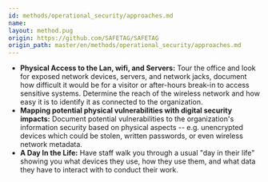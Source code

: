 ```yaml
---
id: methods/operational_security/approaches.md
name: 
layout: method.pug
origin: https://github.com/SAFETAG/SAFETAG
origin_path: master/en/methods/operational_security/approaches.md
---
```


* **Physical Access to the Lan, wifi, and Servers:** Tour the office and look for exposed network devices, servers, and network jacks, document how difficult it would be for a visitor or after-hours break-in to access sensitive systems. Determine the reach of the wireless network and how easy it is to identify it as connected to the organization.
* **Mapping potential physical vulnerabilities with digital security impacts:**  Document potential vulnerabilities to the organization's information security based on physical aspects -- e.g. unencrypted devices which could be stolen, written passwords, or even wireless network metadata.
* **A Day In the Life:** Have staff walk you through a usual "day in their life" showing you what devices they use, how they use them, and what data they have to interact with to conduct their work.

